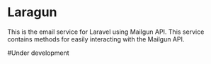 Laragun
===========
This is the email service for Laravel using Mailgun API.
This service contains methods for easily interacting with the Mailgun API. 

#Under development
